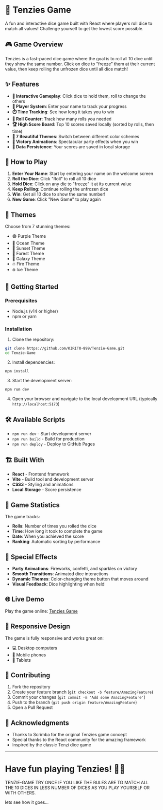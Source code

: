 
# 🎲 Tenzies Game

A fun and interactive dice game built with React where players roll dice to match all values! Challenge yourself to get the lowest score possible.

## 🎮 Game Overview

Tenzies is a fast-paced dice game where the goal is to roll all 10 dice until they show the same number. Click on dice to "freeze" them at their current value, then keep rolling the unfrozen dice until all dice match!

## ✨ Features

- **🎯 Interactive Gameplay**: Click dice to hold them, roll to change the others
- **👤 Player System**: Enter your name to track your progress
- **⏱️ Time Tracking**: See how long it takes you to win
- **🎲 Roll Counter**: Track how many rolls you needed
- **🏆 High Score Board**: Top 10 scores saved locally (sorted by rolls, then time)
- **🎨 7 Beautiful Themes**: Switch between different color schemes
- **🎉 Victory Animations**: Spectacular party effects when you win
- **💾 Data Persistence**: Your scores are saved in local storage

## 🎯 How to Play

1. **Enter Your Name**: Start by entering your name on the welcome screen
2. **Roll the Dice**: Click "Roll" to roll all 10 dice
3. **Hold Dice**: Click on any die to "freeze" it at its current value
4. **Keep Rolling**: Continue rolling the unfrozen dice
5. **Win**: Get all 10 dice to show the same number!
6. **New Game**: Click "New Game" to play again

## 🎨 Themes

Choose from 7 stunning themes:
- 🟣 Purple Theme
- 🌊 Ocean Theme  
- 🌅 Sunset Theme
- 🌲 Forest Theme
- 🌌 Galaxy Theme
- 🔥 Fire Theme
- ❄️ Ice Theme

## 🚀 Getting Started

### Prerequisites
- Node.js (v14 or higher)
- npm or yarn

### Installation

1. Clone the repository:
```bash
git clone https://github.com/KIRITO-899/Tenzie-Game.git
cd Tenzie-Game
```

2. Install dependencies:
```bash
npm install
```

3. Start the development server:
```bash
npm run dev
```

4. Open your browser and navigate to the local development URL (typically `http://localhost:5173`)

## 🛠️ Available Scripts

- `npm run dev` - Start development server
- `npm run build` - Build for production
- `npm run deploy` - Deploy to GitHub Pages

## 🏗️ Built With

- **React** - Frontend framework
- **Vite** - Build tool and development server
- **CSS3** - Styling and animations
- **Local Storage** - Score persistence

## 🎯 Game Statistics

The game tracks:
- **Rolls**: Number of times you rolled the dice
- **Time**: How long it took to complete the game
- **Date**: When you achieved the score
- **Ranking**: Automatic sorting by performance

## 🎊 Special Effects

- **Party Animations**: Fireworks, confetti, and sparkles on victory
- **Smooth Transitions**: Animated dice interactions
- **Dynamic Themes**: Color-changing theme button that moves around
- **Visual Feedback**: Dice highlighting when held

## 🌐 Live Demo

Play the game online: [Tenzies Game](https://kirito-899.github.io/Tenzie-Game/)

## 📱 Responsive Design

The game is fully responsive and works great on:
- 💻 Desktop computers
- 📱 Mobile phones
- 📓 Tablets

## 🤝 Contributing

1. Fork the repository
2. Create your feature branch (`git checkout -b feature/AmazingFeature`)
3. Commit your changes (`git commit -m 'Add some AmazingFeature'`)
4. Push to the branch (`git push origin feature/AmazingFeature`)
5. Open a Pull Request

## 🎉 Acknowledgments

- Thanks to Scrimba for the original Tenzies game concept
- Special thanks to the React community for the amazing framework
- Inspired by the classic Tenzi dice game

---

**Have fun playing Tenzies! 🎲✨**
=======
TENZIE-GAME 
TRY ONCE IF YOU LIKE 
THE RULES ARE TO MATCH ALL THE 10 DICES IN LESS NUMBER OF DICES AS YOU PLAY YOURSELF OR WITH OTHERS.

lets see how it goes...

